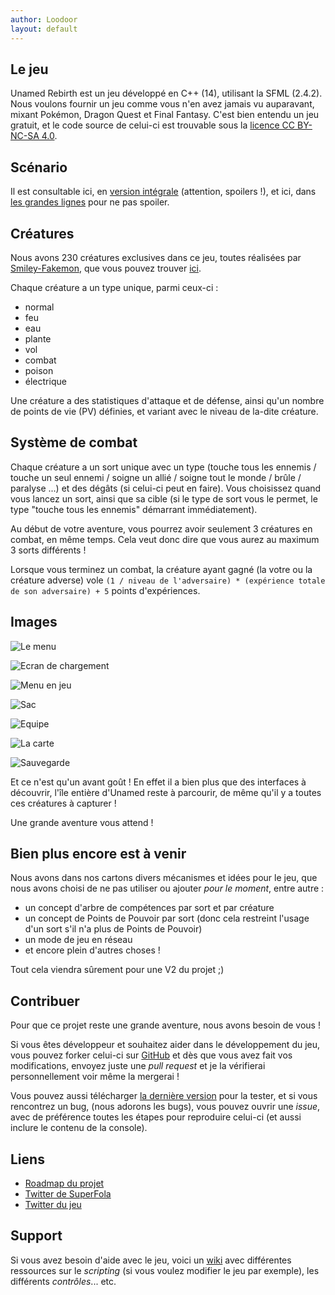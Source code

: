 ```yaml
---
author: Loodoor
layout: default
---
```


## Le jeu

Unamed Rebirth est un jeu développé en C++ (14), utilisant la SFML (2.4.2). 
Nous voulons fournir un jeu comme vous n'en avez jamais vu auparavant, mixant Pokémon, Dragon Quest et Final Fantasy. 
C'est bien entendu un jeu gratuit, et le code source de celui-ci est trouvable sous la [licence CC BY-NC-SA 4.0](https://github.com/SuperFola/Unamed-Endive/blob/master/.github/LICENSE).

## Scénario

Il est consultable ici, en [version intégrale](https://annuel2.framapad.org/p/r.2f22b9dd7c2e90fba87beb60dc95e73f) (attention, spoilers !), et ici, dans [les grandes lignes](https://docs.google.com/document/d/1fBfcKFlSAXKackkd7RtaDpb6rbfFMGrr-yxylwiWxMU/edit?usp=sharing) pour ne pas spoiler.

## Créatures

Nous avons 230 créatures exclusives dans ce jeu, toutes réalisées par [Smiley-Fakemon](http://smiley-fakemon.deviantart.com/), que vous pouvez trouver [ici](https://github.com/SuperFola/Unamed-Endive/tree/master/assets/creatures).

Chaque créature a un type unique, parmi ceux-ci :

* normal
* feu
* eau
* plante
* vol
* combat
* poison
* électrique

Une créature a des statistiques d'attaque et de défense, ainsi qu'un nombre de points de vie (PV) définies, et variant avec le niveau de la-dite créature.

## Système de combat

Chaque créature a un sort unique avec un type (touche tous les ennemis / touche un seul ennemi / soigne un allié / soigne tout le monde / brûle / paralyse ...) et des dégâts (si celui-ci peut en faire). Vous choisissez quand vous lancez un sort, ainsi que sa cible (si le type de sort vous le permet, le type "touche tous les ennemis" démarrant immédiatement).

Au début de votre aventure, vous pourrez avoir seulement 3 créatures en combat, en même temps. Cela veut donc dire que vous aurez au maximum 3 sorts différents !

Lorsque vous terminez un combat, la créature ayant gagné (la votre ou la créature adverse) vole `(1 / niveau de l'adversaire) * (expérience totale de son adversaire) + 5` points d'expériences.

## Images

![Le menu](images/menu.png)

![Ecran de chargement](images/charge.png)

![Menu en jeu](images/menuig.png)

![Sac](images/sac.png)

![Equipe](images/equipe.png)

![La carte](images/carte.png)

![Sauvegarde](images/save.png)

Et ce n'est qu'un avant goût ! En effet il a bien plus que des interfaces à découvrir, l'île entière d'Unamed reste à parcourir, de même qu'il y a toutes ces créatures à capturer !

Une grande aventure vous attend !

## Bien plus encore est à venir

Nous avons dans nos cartons divers mécanismes et idées pour le jeu, que nous avons choisi de ne pas utiliser ou ajouter *pour le moment*, entre autre :

- un concept d'arbre de compétences par sort et par créature
- un concept de Points de Pouvoir par sort (donc cela restreint l'usage d'un sort s'il n'a plus de Points de Pouvoir)
- un mode de jeu en réseau
- et encore plein d'autres choses !

Tout cela viendra sûrement pour une V2 du projet ;)

## Contribuer

Pour que ce projet reste une grande aventure, nous avons besoin de vous !

Si vous êtes développeur et souhaitez aider dans le développement du jeu, vous pouvez forker celui-ci sur [GitHub](https://github.com/SuperFola/Unamed-Endive) et dès que vous avez fait vos modifications, envoyez juste une *pull request* et je la vérifierai personnellement voir même la mergerai !

Vous pouvez aussi télécharger [la dernière version](https://github.com/SuperFola/Unamed-Endive/releases) pour la tester, et si vous rencontrez un bug, (nous adorons les bugs), vous pouvez ouvrir une *issue*, avec de préférence toutes les étapes pour reproduire celui-ci (et aussi inclure le contenu de la console).

## Liens

- [Roadmap du projet](https://trello.com/b/JdzEnDJf/unamed-endive)
- [Twitter de SuperFola](https://twitter.com/TheKafeDev)
- [Twitter du jeu](https://twitter.com/UnamedRebirth)

## Support

Si vous avez besoin d'aide avec le jeu, voici un [wiki](https://github.com/SuperFola/Unamed-Endive/wiki) avec différentes ressources sur le *scripting* (si vous voulez modifier le jeu par exemple), les différents *contrôles*... etc.










